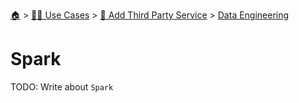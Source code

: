 <!--startTocHeader-->
[🏠](../../../README.md) > [👷🏽 Use Cases](../../README.md) > [🥉 Add Third Party Service](../README.md) > [Data Engineering](README.md)
# Spark
<!--endTocHeader-->
TODO: Write about `Spark`
<!--startTocSubTopic-->
<!--endTocSubTopic-->